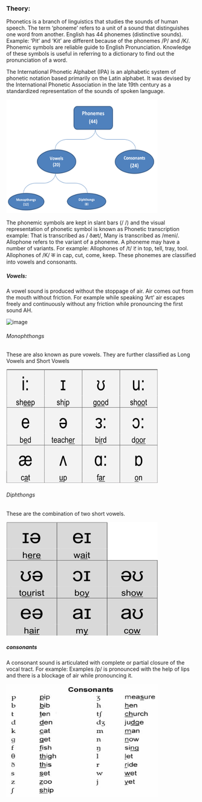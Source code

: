  <div class="content">
            <h3 style="font-weight: 1200;"> Theory:</h3>
                <p>Phonetics is a branch of linguistics that studies the sounds of human speech.  The term ‘phoneme’ refers to a unit of a sound that distinguishes one word from another.
                   English has 44 phonemes (distinctive sounds). 
                  Example: ‘Pit’ and ‘Kit’ are different because of the phonemes /P/ and /K/.  
                  Phonemic symbols are reliable guide to English Pronunciation. Knowledge of these symbols is useful in referring to a dictionary to find out the pronunciation of a word.</p>
                <p>The International Phonetic Alphabet (IPA) is an alphabetic system of phonetic notation based primarily on the Latin alphabet. 
                      It was devised by the International Phonetic Association in the late 19th century as a standardized representation of the sounds of spoken language.</p>
                <img style="width: 400px" height="300x" margin-left="30%"; src="images/img1.png" alt="image">
                <p>The phonemic symbols are kept in slant bars (/ /) and the visual representation of phonetic symbol is known as Phonetic transcription example: That is transcribed as / ðæt/, Many is transcribed as /meni/.
                        Allophone refers to the variant of a phoneme.  A phoneme may have a number of variants.  For example: Allophones of /t/   ट in top, tell, tray, tool.
                                Allophones of /K/   क in cap, cut, come, keep.  
                        These phonemes are classified into vowels and consonants.  
                </p>
                <h5>Vowels:</h5>
                <p>A vowel sound is produced without the stoppage of air. Air comes out from the mouth without friction. 
                    For example while speaking ‘Art’ air escapes freely and continuously without any friction while pronouncing the first sound AH. </p>
                    <img style="width: 400px" height="300x"; src="images/vowels.jpg" alt="image">
                <h6>Monophthongs</h6>
                <p>These are also known as pure vowels. They are further classified as Long Vowels and Short Vowels</p>
                <img style="width: 400px" height="300x"; src="images/monophthongs.png" alt="image">
                <h6>Diphthongs</h6>
                <p>These are the combination of two short vowels.</p>
                <img style="width: 400px" height="300x"; src="images/diphthong.png" alt="image">
                <h5>consonants</h5>
                <p>A consonant sound is articulated with complete or partial closure of the vocal tract. 
                    For example: Examples /p/ is pronounced with the help of lips and there is a blockage of air while pronouncing it. </p>
                    <img style="width: 400px" height="300x"; src="images/consonants.jpg" alt="image">
            </div>
        </section>
    </div>
